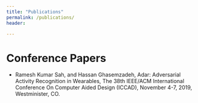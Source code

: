 ```yaml
---
title: "Publications"
permalink: /publications/
header:

---
```


# Conference Papers
-  Ramesh Kumar Sah, and Hassan Ghasemzadeh, Adar: Adversarial Activity Recognition in Wearables, The 38th IEEE/ACM International Conference On Computer Aided Design (ICCAD), November 4-7, 2019, Westminister, CO.
